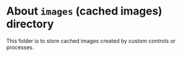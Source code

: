 # About `images` (cached images) directory

This folder is to store cached images created by custom controls or processes.